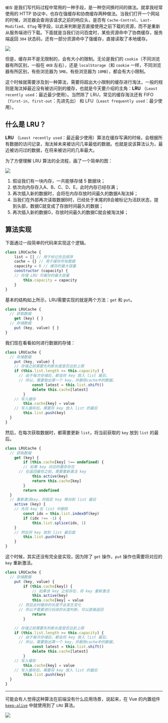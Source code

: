 `缓存` 是我们写代码过程中常用的一种手段，是一种空间换时间的做法。就拿我经常使用的 HTTP 协议中，也存在强缓存和协商缓存两种做法。当我们打开一个网站的时候，浏览器会查询该请求之前的响应头，是否有 `Cache-Control`、`Last-Modified`、`ETag` 等字段，以此来判断是否直接使用之前下载的资源，而不是重新从服务端进行下载。下面就是当我们访问百度时，某些资源命中了协商缓存，服务端返回 `304` 状态码，还有一部分资源命中了强缓存，直接读取了本地缓存。

![](https://file.shenfq.com/pic/202203121421464.png)

但是，缓存并不是无限制的，会有大小的限制。无论是我们的 `cookie`（不同浏览器有所区别，一般在 `4KB` 左右），还是 `localStorage`（和 `cookie` 一样，不同浏览器有所区别，有些浏览器为 `5MB`，有些浏览器为 `10MB`），都会有大小限制。

这个时候就需要涉及到一种算法，需要将超出大小限制的缓存进行淘汰，一般的规则是淘汰掉最近没有被访问到的缓存，也就是今天要介绍的主角：**LRU** （`Least recently used`：最近最少使用）。当然除了 LRU，常见的缓存淘汰还有 FIFO（`first-in, first-out`：先进先出） 和 LFU（`Least frequently used`：最少使用）。

## 什么是 LRU？

**LRU** （`Least recently used`：最近最少使用）算法在缓存写满的时候，会根据所有数据的访问记录，淘汰掉未来被访问几率最低的数据。也就是说该算法认为，最近被访问过的数据，在将来被访问的几率最大。

为了方便理解 LRU 算法的全流程，画了一个简单的图：

![](https://file.shenfq.com/pic/202203121539347.png)

1. 假设我们有一块内存，一共能够存储 5 数据块；
2. 依次向内存存入A、B、C、D、E，此时内存已经存满；
3. 再次插入新的数据时，会将在内存存放时间最久的数据A淘汰掉；
4. 当我们在外部再次读取数据B时，已经处于末尾的B会被标记为活跃状态，提到头部，数据C就变成了存放时间最久的数据；
5. 再次插入新的数据G，存放时间最久的数据C就会被淘汰掉；

## 算法实现

下面通过一段简单的代码来实现这个逻辑。

```js
class LRUCache {
	list = [] // 用于标记先后顺序
	cache = {} // 用于缓存所有数据
	capacity = 0 // 缓存的最大容量
	constructor (capacity) {
    // 存储 LRU 可缓存的最大容量
		this.capacity = capacity
	}
}
```

基本的结构如上所示，LRU需要实现的就是两个方法：`get` 和 `put`。

```js
class LRUCache {
  // 获取数据
	get (key) { }
  // 存储数据
	put (key, value) { }
}
```

我们现在看看如何进行数据的存储：

```js
class LRUCache {
  // 存储数据
	put (key, value) {
    // 存储之前需要先判断长度是否达到上限
    if (this.list.length >= this.capacity) {
      // 由于每次存储后，都会将 key 放入 list 最后，
      // 所以，需要取出第一个 key，并删除cache中的数据。
			const latest = this.list.shift()
			delete this.cache[latest]
		}
    // 写入缓存
		this.cache[key] = value
    // 写入缓存后，需要将 key 放入 list 的最后
		this.list.push(key)
  }
}
```

然后，在每次获取数据时，都需要更新 `list`，将当前获取的 `key` 放到 `list` 的最后。

```js
class LRUCache {
  // 获取数据
	get (key) {
		if (this.cache[key] !== undefined) {
    	// 如果 key 对应的缓存存在
      // 在返回缓存之前，需要重新激活 key
			this.active(key)
			return this.cache[key]
		}
		return undefined
  }
  // 重新激活key，将指定 key 移动到 list 最后
	active (key) {
    // 先将 key 在 list 中删除
		const idx = this.list.indexOf(key)
		if (idx !== -1) {
			this.list.splice(idx, 1)
    }
    // 然后将 key 放到 list 最后面
		this.list.push(key)
	}
}
```

这个时候，其实还没有完全是实现，因为除了 `get` 操作，`put` 操作也需要将对应的 `key` 重新激活。

```js
class LRUCache {
  // 存储数据
	put (key, value) {
		if (this.cache[key]) {
			// 如果该 key 之前存在，将 key 重新激活
			this.active(key)
			this.cache[key] = value
      // 而且此时缓存的长度不会发生变化
      // 所以不需要进行后续的长度判断，可以直接返回
			return
		}

    // 存储之前需要先判断长度是否达到上限
    if (this.list.length >= this.capacity) {
      // 由于每次存储后，都会将 key 放入 list 最后，
      // 所以，需要取出第一个 key，并删除cache中的数据。
			const latest = this.list.shift()
			delete this.cache[latest]
		}
    // 写入缓存
		this.cache[key] = value
    // 写入缓存后，需要将 key 放入 list 的最后
		this.list.push(key)
  }
}
```



---

可能会有人觉得这种算法在前端没有什么应用场景，说起来，在 Vue 的内置组件 [`keep-alive`](https://github.com/vuejs/core/blob/main/packages/runtime-core/src/components/KeepAlive.ts#L302) 中就使用到了 `LRU` 算法。

![](https://file.shenfq.com/pic/202203121723340.png)